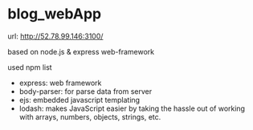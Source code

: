 # blog_webApp

url: http://52.78.99.146:3100/

based on node.js & express web-framework 

used npm list

- express: web framework
- body-parser: for parse data from server
- ejs: embedded javascript templating 
- lodash: makes JavaScript easier by taking the hassle out of working with arrays, numbers, objects, strings, etc.
